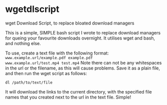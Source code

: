 wgetdlscript
============

wget Download Script, to replace bloated download managers

This is a simple, SIMPLE bash script I wrote to replace download managers for queing your favourite downloads overnight.  It utilises wget and bash, and nothing else.

To use, create a text file with the following format:
<br />
`www.example.url/example.pdf example.pdf`
<br />
`www.example.url/test.mp4 test.mp4`
Note there can not be any whitespaces in the url or the filename, as this will cause problems.
Save it as a plain file, and then run the wget script as follows:

`dl /path/to/text/file`

It will download the links to the current directory, with the specified file names that you created next to the url in the text file.  Simple!
